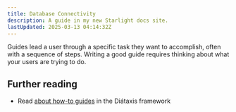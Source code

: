```yaml
---
title: Database Connectivity
description: A guide in my new Starlight docs site.
lastUpdated: 2025-03-13 04:14:32Z
---
```


Guides lead a user through a specific task they want to accomplish, often with a sequence of steps.
Writing a good guide requires thinking about what your users are trying to do.

## Further reading

- Read [about how-to guides](https://diataxis.fr/how-to-guides/) in the Diátaxis framework
